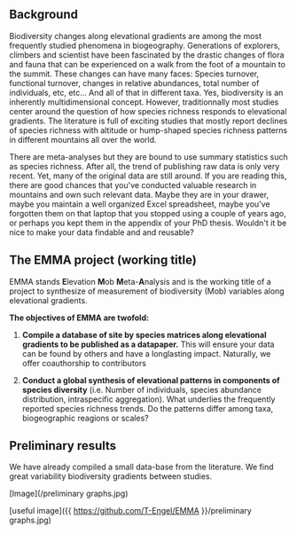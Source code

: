 ## Background

Biodiversity changes along elevational gradients are among the most frequently studied phenomena in biogeography. Generations of explorers, climbers and scientist have been fascinated by the drastic changes of flora and fauna that can be experienced on a walk from the foot of a mountain to the summit. These changes can have many faces: Species turnover, functional turnover, changes in relative abundances, total number of individuals, etc, etc... And all of that in different taxa. Yes, biodiversity is an inherently multidimensional concept. However, traditionnally most studies center around the question of how species richness responds to elevational gradients. The literature is full of exciting studies that mostly report declines of species richness with altitude or hump-shaped species richness patterns in different mountains all over the world. 

There are meta-analyses but they are bound to use summary statistics such as species richness. After all, the trend of publishing raw data is only very recent. Yet, many of the original data are still around. If you are reading this, there are good chances that you've conducted valuable research in mountains and own such relevant data. Maybe they are in your drawer, maybe you maintain a well organized Excel spreadsheet, maybe you've forgotten them on that laptop that you stopped using a couple of years ago, or perhaps you kept them in the appendix of your PhD thesis. Wouldn't it be nice to make your data findable and and reusable? 

## The EMMA project (working title)

EMMA stands **E**levation **M**ob **M**eta-**A**nalysis and is the working title of a project to synthesize of measurement of biodiversity (Mob)  variables along elevational gradients. 

**The objectives of EMMA are twofold:**

1. **Compile a database of site by species matrices along elevational gradients to be published as a datapaper.** This will ensure your data can be found by others and have a longlasting impact. Naturally, we offer coauthorship to contributors

2. **Conduct a global synthesis of elevational patterns in components of species diversity** (i.e. Number of individuals, species abundance distribution, intraspecific aggregation). What underlies the frequently reported species richness trends.  Do the patterns differ among taxa, biogeographic reagions or scales?

## Preliminary results

We have already compiled a small data-base from the literature. We find great variability biodiversity gradients between studies.


[Image](/preliminary graphs.jpg)

[useful image]({{ https://github.com/T-Engel/EMMA }}/preliminary graphs.jpg)
